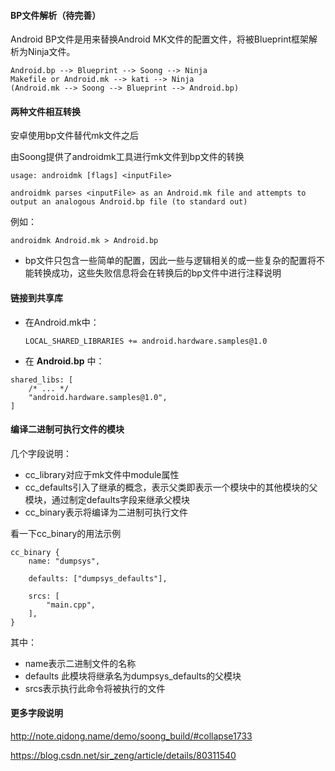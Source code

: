 #### BP文件解析（待完善）

Android BP文件是用来替换Android MK文件的配置文件，将被Blueprint框架解析为Ninja文件。

```
Android.bp --> Blueprint --> Soong --> Ninja
Makefile or Android.mk --> kati --> Ninja
(Android.mk --> Soong --> Blueprint --> Android.bp)
```

#### 两种文件相互转换

安卓使用bp文件替代mk文件之后

由Soong提供了androidmk工具进行mk文件到bp文件的转换

```
usage: androidmk [flags] <inputFile>

androidmk parses <inputFile> as an Android.mk file and attempts to output an analogous Android.bp file (to standard out)
```

例如：

```
androidmk Android.mk > Android.bp
```
- bp文件只包含一些简单的配置，因此一些与逻辑相关的或一些复杂的配置将不能转换成功，这些失败信息将会在转换后的bp文件中进行注释说明

#### 链接到共享库

- 在Android.mk中：

  ```
  LOCAL_SHARED_LIBRARIES += android.hardware.samples@1.0
  ```

- 在 **Android.bp** 中：

```
shared_libs: [
    /* ... */
    "android.hardware.samples@1.0",
]
```

#### 编译二进制可执行文件的模块

几个字段说明：

- cc_library对应于mk文件中module属性
- cc_defaults引入了继承的概念，表示父类即表示一个模块中的其他模块的父模块，通过制定defaults字段来继承父模块
- cc_binary表示将编译为二进制可执行文件

看一下cc_binary的用法示例

```
cc_binary {
    name: "dumpsys",

    defaults: ["dumpsys_defaults"],

    srcs: [
        "main.cpp",
    ],
}
```

其中：

- name表示二进制文件的名称
- defaults 此模块将继承名为dumpsys_defaults的父模块
- srcs表示执行此命令将被执行的文件

#### 更多字段说明

http://note.qidong.name/demo/soong_build/#collapse1733



https://blog.csdn.net/sir_zeng/article/details/80311540